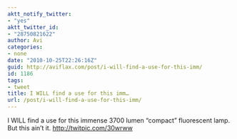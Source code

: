```yaml
---
aktt_notify_twitter:
- "yes"
aktt_twitter_id:
- "28750821622"
author: Avi
categories:
- none
date: "2010-10-25T22:26:16Z"
guid: http://aviflax.com/post/i-will-find-a-use-for-this-imm/
id: 1186
tags:
- tweet
title: I WILL find a use for this imm…
url: /post/i-will-find-a-use-for-this-imm/
---
```

I WILL find a use for this immense 3700 lumen &#8220;compact&#8221; fluorescent lamp. But this ain&#8217;t it. <a href="http://twitpic.com/30wrww" rel="nofollow">http://twitpic.com/30wrww</a>